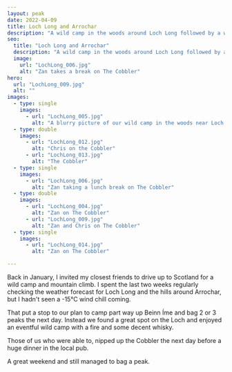 ```yaml
---
layout: peak
date: 2022-04-09
title: Loch Long and Arrochar
description: "A wild camp in the woods around Loch Long followed by a walk up The Cobbler on a beautifully clear day."
seo:
  title: "Loch Long and Arrochar"
  description: "A wild camp in the woods around Loch Long followed by a walk up The Cobbler on a beautifully clear day."
  image:
    url: "LochLong_006.jpg"
    alt: "Zan takes a break on The Cobbler"
hero:
  url: "LochLong_009.jpg"
  alt: ""
images:
  - type: single
    images:
      - url: "LochLong_005.jpg"
        alt: "A blurry picture of our wild camp in the woods near Loch Long"
  - type: double
    images:
      - url: "LochLong_012.jpg"
        alt: "Chris on the Cobbler"
      - url: "LochLong_013.jpg"
        alt: "The Cobbler"
  - type: single
    images:
      - url: "LochLong_006.jpg"
        alt: "Zan taking a lunch break on The Cobbler"
  - type: double
    images:
      - url: "LochLong_004.jpg"
        alt: "Zan on The Cobbler"
      - url: "LochLong_009.jpg"
        alt: "Zan and Chris on The Cobbler"
  - type: single
    images:
      - url: "LochLong_014.jpg"
        alt: "Zan on The Cobbler"

---
```


Back in January, I invited my closest friends to drive up to Scotland for a wild camp and mountain climb. I spent the last two weeks regularly checking the weather forecast for Loch Long and the hills around Arrochar, but I hadn't seen a -15&deg;C wind chill coming.

That put a stop to our plan to camp part way up Beinn Íme and bag 2 or 3 peaks the next day. Instead we found a great spot on the Loch and enjoyed an eventful wild camp with a fire and some decent whisky.

Those of us who were able to, nipped up the Cobbler the next day before a huge dinner in the local pub.

A great weekend and still managed to bag a peak.